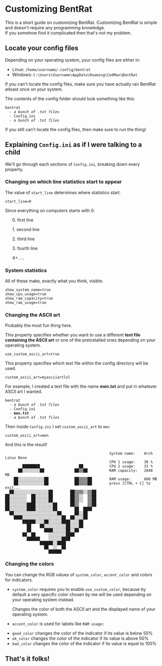 <h1>Customizing BentRat</h1>
<p>This is a short guide on customizing BentRat. Customizing BentRat is simple and doesn't require any programming knowledge.<br>If you somehow find it complicated then that's not my problem.</p>
<h2>Locate your config files</h2>
<p>Depending on your operating system, your config files are either in:</p>
<ul>
  <li>Linux: <code>/home/username/.config/bentrat</code></li>
  <li>Windows: <code>C:\Users\Username\AppData\Roaming\CodMan\BentRat</code></li>
</ul>
<p>If you can't locate the config files, make sure you have actually ran BentRat atleast once on your system.</p>
<p>The contents of the config folder should look something like this:</p>
<pre><code>bentrat
  - <i>a bunch of .txt files</i>
  - Config.ini
  - <i>a bunch of .txt files</i></code></pre>
<p>If you still can't locate the config files, then make sure to run the thing!</p>

<h2>Explaining <code>Config.ini</code> as if I were talking to a child</h2>
<p>We'll go through each sections of <code>Config.ini</code>, breaking down every property.</p>
<h3>Changing on which line statistics start to appear</h3>
<p>The value of <code>start_line</code> determines where statistics start.</p>
<pre><code>start_line=0</code></pre>
<p>Since everything on computers starts with 0:</p>
<ol>
  <p>0. first line</p>
  <p>1. second line</p>
  <p>2. third line</p>
  <p>3. fourth line</p>
  <p>4+. ...</p>
</ol>
<h3>System statistics</h3>
<p>All of these make, exactly what you think, visible.</p>
<pre><code>show_system_name=true
show_cpu_usage=true
show_ram_capacity=true
show_ram_usage=true</code></pre>
<h3>Changing the ASCII art</h3>
<p>Probably the most fun thing here.</p>
<p>This property specifies whether you want to use a different <strong>text file containing the ASCII art</strong> or one of the preinstalled ones depending on your operating system.</p>
<pre><code>use_custom_ascii_art=true</code></pre>
<p>This property specifies which text file within the config directory will be used.</p>
<pre><code>custom_ascii_art=myasciiartlol</code></pre>
<p>For example, I created a text file with the name <strong>men.txt</strong> and put in whatever ASCII art I wanted.</p>
<pre><code>bentrat
  - <i>a bunch of .txt files</i>
  - Config.ini
  - <strong>men.txt</strong>
  - <i>a bunch of .txt files</i></code></pre>
<p>Then inside <code>Config.ini</code> I set <code>custom_ascii_art</code> to <code>men</code></p>
<pre><code>custom_ascii_art=men</code></pre>
<p>And this is the result!</p>
<pre><code>                                                System name:    Arch Linux None
                                                CPU 1 usage:    38 %
        ████████                  ██            CPU 2 usage:    33 %
      ██░░░░░░░░██              ██▒▒██          RAM capacity:   2048 MB
    ██░░░░░░░░░░░░██            ██▒▒▒▒██        RAM usage:      600 MB
    ██░░░░░░░░░░░░██            ██▒▒▒▒██        press [CTRL + C] to exit...
  ██░░░░░░░░░░░░░░░░██        ██▒▒▒▒░░▒▒██      
██░░░░░░░░  ██░░░░░░██        ██▒▒░░  ▒▒██      
██░░░░░░░░  ██░░░░░░██        ██▒▒░░  ▒▒██
██░░░░░░░░████░░░░░░░░██      ██▒▒    ▒▒██
██░░░░░░░░████░░░░░░░░██        ██  ████
  ██░░░░░░░░░░░░░░░░░░░░██      ██░░██
    ████░░░░░░░░░░░░░░░░░░██  ██░░░░██
        ██████░░░░██░░░░░░████░░░░██
          ██    ██░░░░░░░░░░██░░░░██
          ██      ████░░░░░░██░░██
        ██  ██      ░░░░░░░░████
          ██████    ░░░░░░████
                ██████░░████
                  ██  ░░  ██
                    ██████</code></pre>
<h3>Changing the colors</h3>
<p>You can change the RGB values of <code>system_color</code>, <code>accent_color</code> and colors for indicators.</p>
<ul>
<li><p><code>system_color</code> requires you to enable <code>use_custom_color</code>, because by default a very specific color chosen by me will be used depending on your operating system instead.</p>
  <p>Changes the color of both the ASCII art and the displayed name of your operating system.</p></li>
<li><p><code>accent_color</code> is used for labels like <code>RAM usage:</code></p></li>
<li><code>good_color</code> changes the color of the indicator if its value is below 50%</li>
<li><code>ok_color</code> changes the color of the indicator if its value is above 50%</li>
<li><code>bad_color</code> changes the color of the indicator if its value is equel to 100%</li>
</ul>

<h2>That's it folks!</h2>
